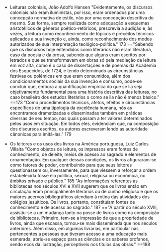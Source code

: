 - Leituras coloniais, João Adolfo Hansen
"Evidentemente, os discursos coloniais não eram iluministas, por isso, eram ordenados por uma concepção normativa de estilo, não por uma concepção descritiva do mesmo. Sua forma, sempre realizada como adequação a esquemas aristotélicos de gêneros poético-retóricos, prescrevia a audição e, às vezes, a leitura como reconhecimento de tópicos e preceitos técnicos aplicados à sua invenção e, ainda, como reconhecimento dos modos autorizados de sua interpretação teológico-política." 173
=="Sabendo que os discursos hoje entendidos como literários não eram literatura, caso da poesia e da prosa, sabendo que alguns eram escritos por letrados e que se transformavam em obras só pela mediação da leitura em voz alta, como é o caso de dissertações e de poemas da Academia dos Esquecidos, de 1724, e tendo determinado as circunstâncias festivas ou polêmicas em que eram consumidos, além dos condicionamentos sociais da sua invenção e consumo, pode-se concluir que, embora a quantificação empírica do que se lia seja objetivamente fundamental para uma história descritiva das leituras, no caso brasileiro dos estudos literários o como se lia não é menos básico." ==173
"Como procedimentos técnicos, afetos, efeitos e circunstâncias específicos de uma tipologia da excelência humana, nós as encontramos dramatizadas e disseminadas também em práticas diversas de seu tempo, nas quais passam a ter valores determinados pelos usos em situação. Em todos eles, evidenciam que, na composição dos discursos escritos, os autores escreveram lendo as autoridade cânonicas para imitá-las." 179

- Os leitores e os usos dos livros na América portuguesa, Luiz Carlos Villalta
"Como objetos de leitura, os impressos eram fontes de conhecimento, de deleite, meios de acesso ao sagrado e elementos de ornamentação. Em qualquer dessas condições, os livros afiguraram-se como fatores de poder, contribuindo para que seus leitores questionassem ou, inversamente, para que viessem a reforçar a ordem estabelecida fosse ela política, sexual, religiosa ou econômica, no âmbitos privado e público." 185
"As informações referentes às bibliotecas nos séculos XVI e XVII sugerem que os livros então em circulação eram principalmente literários ou de cunho religioso e que os maiores acervos bibliográficos atendiam à rotina das atividades dos colégios jesuíticos. Os livros, portanto, constituíam fontes de conhecimento e de acesso ao sagrado." 187
=="A partir do século XVIII, assistiu-se a um mudança tanto na posse de livros como na composição de bibliotecas. Primeiro, tem-se a impressão de que a propriedade de livros, ainda que escassa, tornou-se mais disseminada que nos séculos anteriores. Além disso, em algumas livrarias, em particular nas pertencentes a pessoas que tiveram acesso a uma educação mais esmerada, abriu-se espaço para as ciências e os saberes profanos, sendo ecos da ilustração, perceptíveis nos títulos das obras." ==188
